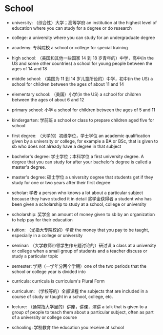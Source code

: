 # School


- university: （综合性）大学；高等学府 an institution at the highest level of education where you can study for a degree or do research
- college: a university where you can study for an undergraduate degree
- academy: 专科院校 a school or college for special training

- high school: （美国和其他一些国家 14 到 18 岁青年的）中学，高中(in the US and some other countries) a school for young people between the ages of 14 and 18
- middle school: （美国为 11 到 14 岁儿童所设的）中学，初中(in the US) a school for children between the ages of about 11 and 14
- elementary school: （美国）小学(in the US) a school for children between the ages of about 6 and 12
- primary school: 小学 a school for children between the ages of 5 and 11
- kindergarten: 学前班 a school or class to prepare children aged five for school

- first degree: （大学的）初级学位，学士学位 an academic qualification given by a university or college, for example a BA or BSc, that is given to sb who does not already have a degree in that subject
- bachelor's degree: 学士学位；本科学位 a first university degree. A degree that you can study for after your bachelor’s degree is called a master's degree.
- master's degree: 硕士学位 a university degree that students get if they study for one or two years after their first degree



- scholar: 学者 a person who knows a lot about a particular subject because they have studied it in detail 奖学金获得者 a student who has been given a scholarship to study at a school, college or university
- scholarship: 奖学金 an amount of money given to sb by an organization to help pay for their education
- tuition: （尤指大专院校的）学费 the money that you pay to be taught, especially in a college or university


- seminar: （大学教师带领学生作专题讨论的）研讨课 a class at a university or college when a small group of students and a teacher discuss or study a particular topic

- semester: 学期（一学年分两个学期）one of the two periods that the school or college year is divided into

- curricula: curricula is curriculum's Plural Form
- curriculum: （学校等的）全部课程 the subjects that are included in a course of study or taught in a school, college, etc.
- lecture: （通常指大学里的）讲座，讲课，演讲 a talk that is given to a group of people to teach them about a particular subject, often as part of a university or college course

- schooling: 学校教育 the education you receive at school
